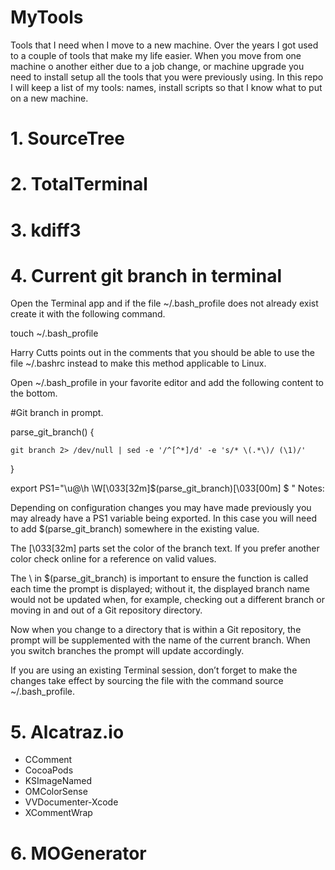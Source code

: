 # MyTools
Tools that I need when I move to a new machine. Over the years I got used to a couple of tools that make my life easier. When you move from one machine o another either due to a job change, or machine upgrade you need to install setup all the tools that you were previously using. In this repo I will keep a list of my tools: names, install scripts so that I know what to put on a new machine.

# 1. SourceTree
# 2. TotalTerminal
# 3. kdiff3
# 4. Current git branch in terminal
Open the Terminal app and if the file ~/.bash_profile does not already exist create it with the following command.

touch ~/.bash_profile

Harry Cutts points out in the comments that you should be able to use the file ~/.bashrc instead to make this method applicable to Linux.

Open ~/.bash_profile in your favorite editor and add the following content to the bottom.

#Git branch in prompt.

parse_git_branch() {

    git branch 2> /dev/null | sed -e '/^[^*]/d' -e 's/* \(.*\)/ (\1)/'

}

export PS1="\u@\h \W\[\033[32m\]\$(parse_git_branch)\[\033[00m\] $ "
Notes:

Depending on configuration changes you may have made previously you may already have a PS1 variable being exported. In this case you will need to add \$(parse_git_branch) somewhere in the existing value.

The \[\033[32m\] parts set the color of the branch text. If you prefer another color check online for a reference on valid values.

The \ in \$(parse_git_branch) is important to ensure the function is called each time the prompt is displayed; without it, the displayed branch name would not be updated when, for example, checking out a different branch or moving in and out of a Git repository directory.

Now when you change to a directory that is within a Git repository, the prompt will be supplemented with the name of the current branch. When you switch branches the prompt will update accordingly.

If you are using an existing Terminal session, don’t forget to make the changes take effect by sourcing the file with the command source ~/.bash_profile.


# 5. Alcatraz.io
- CComment
- CocoaPods
- KSImageNamed
- OMColorSense
- VVDocumenter-Xcode
- XCommentWrap
# 6. MOGenerator
